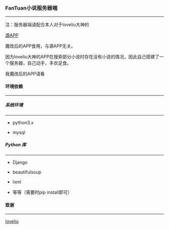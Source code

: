 ### FanTuan小说服务器端

------

注：服务器端请配合本人对于loveliu大神的

[源APP](https://github.com/loveliu/FanTuan)

魔改后的APP食用，与源APP无关。

因为loveliu大神的APP在搜索部分小说时存在没有小说的情况，因此自己搭建了一个服务器，自己动手，丰衣足食。

我魔改后的APP请看

#### 环境依赖

------

##### 系统环境

------

- python3.x

- mysql

##### Python 库

------

- Django

- beautifulsoup

- lxml

- 等等（需要时pip install即可）

#### 致谢

------

[loveliu](https://github.com/loveliu)

